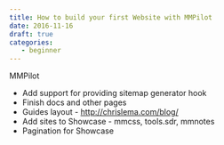 ```yaml
---
title: How to build your first Website with MMPilot
date: 2016-11-16
draft: true
categories: 
   - beginner
---
```


MMPilot
 - Add support for providing sitemap generator hook
 - Finish docs and other pages
 - Guides layout - http://chrislema.com/blog/
 - Add sites to Showcase - mmcss, tools.sdr, mmnotes
 - Pagination for Showcase